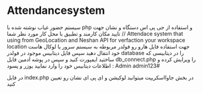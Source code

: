 # Attendancesystem
سیستم حضور غیاب نوشته شده با php
و استفاده از جی پی اس دستگاه و نشان جهت تایید مکان کارمند و تطبیق با محل کار مورد نظر شما
// Attendace system that using from GeoLocation and Neshan API for verfaction your workspace location
جهت استفاده فایل هارو رو فولدر مربوطه به سیستم سرور یا لوکال هاست خود انتقال دهید
سپس فایل دیتابیس موجود در فولدر 
database 
را در دیتابیسی که ساختید ایمپورت کنید
و سپس در پوشه ادمین
فایل  db_connect.php
را ویرایش کرده و اطلاعات دیتابیس خود را وارد نمایید
یوزر و پسود :
Admin	admin123#

در فایل index.php
در بخش جاوااسکریپت میتوانید لوکیشن و ای پی ای نشان رو تعیین کنید
